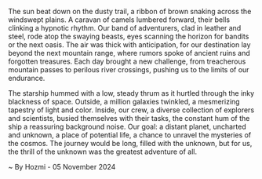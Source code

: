 
The sun beat down on the dusty trail, a ribbon of brown snaking across the windswept plains.  A caravan of camels lumbered forward, their bells clinking a hypnotic rhythm.  Our band of adventurers, clad in leather and steel, rode atop the swaying beasts, eyes scanning the horizon for bandits or the next oasis.  The air was thick with anticipation, for our destination lay beyond the next mountain range, where rumors spoke of ancient ruins and forgotten treasures.  Each day brought a new challenge, from treacherous mountain passes to perilous river crossings, pushing us to the limits of our endurance. 

The starship hummed with a low, steady thrum as it hurtled through the inky blackness of space.  Outside, a million galaxies twinkled, a mesmerizing tapestry of light and color. Inside, our crew, a diverse collection of explorers and scientists, busied themselves with their tasks, the constant hum of the ship a reassuring background noise. Our goal: a distant planet, uncharted and unknown, a place of potential life, a chance to unravel the mysteries of the cosmos.  The journey would be long, filled with the unknown, but for us, the thrill of the unknown was the greatest adventure of all. 

~ By Hozmi - 05 November 2024
